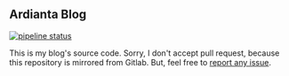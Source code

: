 ## Ardianta Blog

[![pipeline status](https://gitlab.com/ardianta/blog/badges/master/pipeline.svg)](https://gitlab.com/ardianta/blog/commits/master)

This is my blog's source code. Sorry, I don't accept pull request, because
this repository is mirrored from Gitlab. But, feel free
to [report any issue](https://github.com/ardianta/blog/issues).